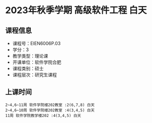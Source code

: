 # 2023年秋季学期 高级软件工程 白天






## 课程信息

- 课程号：EIEN6006P.03
- 学分：3
- 教学类型：理论课
- 开课单位：软件学院合肥
- 课程类别：硕士
- 课程层次：研究生课程

## 上课时间

```
2~4,6~11周 软件学院楼202教室 :2(6,7,8) 白天
2~4,6~10周 软件学院楼202教室 :4(3,4,5) 白天
11周 软件学院教学楼202 :4(3,4,5) 白天
```

